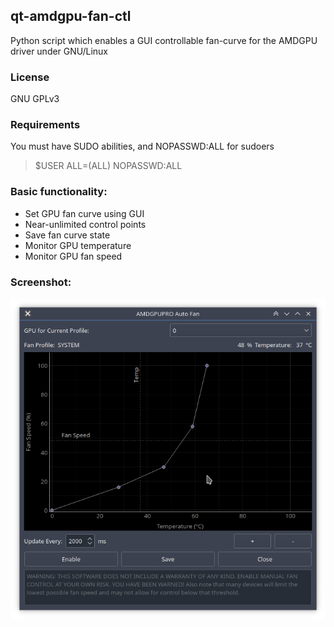 ## qt-amdgpu-fan-ctl
Python script which enables a GUI controllable fan-curve for the AMDGPU driver under GNU/Linux

### License
GNU GPLv3

### Requirements
You must have SUDO abilities, and NOPASSWD:ALL for sudoers
> $USER ALL=(ALL) NOPASSWD:ALL

### Basic functionality:
- Set GPU fan curve using GUI
- Near-unlimited control points
- Save fan curve state
- Monitor GPU temperature
- Monitor GPU fan speed

### Screenshot:
![Image showing GUI with gpu fan curve plot and various controls](screenshot.png "qt-amdgpu-fan-ctl")
